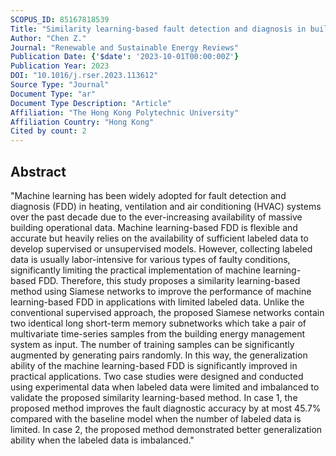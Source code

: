 ```yaml
---
SCOPUS_ID: 85167818539
Title: "Similarity learning-based fault detection and diagnosis in building HVAC systems with limited labeled data"
Author: "Chen Z."
Journal: "Renewable and Sustainable Energy Reviews"
Publication Date: {'$date': '2023-10-01T00:00:00Z'}
Publication Year: 2023
DOI: "10.1016/j.rser.2023.113612"
Source Type: "Journal"
Document Type: "ar"
Document Type Description: "Article"
Affiliation: "The Hong Kong Polytechnic University"
Affiliation Country: "Hong Kong"
Cited by count: 2
---
```


## Abstract
"Machine learning has been widely adopted for fault detection and diagnosis (FDD) in heating, ventilation and air conditioning (HVAC) systems over the past decade due to the ever-increasing availability of massive building operational data. Machine learning-based FDD is flexible and accurate but heavily relies on the availability of sufficient labeled data to develop supervised or unsupervised models. However, collecting labeled data is usually labor-intensive for various types of faulty conditions, significantly limiting the practical implementation of machine learning-based FDD. Therefore, this study proposes a similarity learning-based method using Siamese networks to improve the performance of machine learning-based FDD in applications with limited labeled data. Unlike the conventional supervised approach, the proposed Siamese networks contain two identical long short-term memory subnetworks which take a pair of multivariate time-series samples from the building energy management system as input. The number of training samples can be significantly augmented by generating pairs randomly. In this way, the generalization ability of the machine learning-based FDD is significantly improved in practical applications. Two case studies were designed and conducted using experimental data when labeled data were limited and imbalanced to validate the proposed similarity learning-based method. In case 1, the proposed method improves the fault diagnostic accuracy by at most 45.7% compared with the baseline model when the number of labeled data is limited. In case 2, the proposed method demonstrated better generalization ability when the labeled data is imbalanced."
